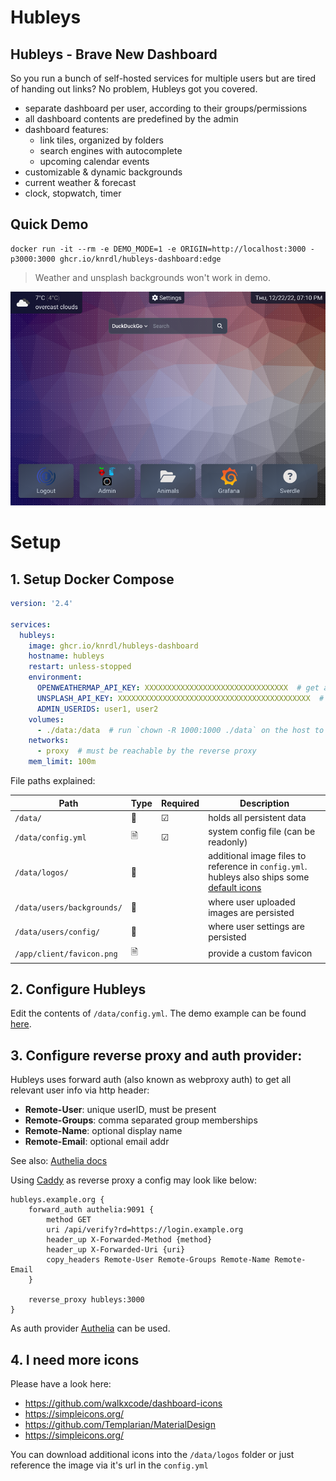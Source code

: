 # Hubleys

## Hubleys - Brave New Dashboard

So you run a bunch of self-hosted services for multiple users but are tired of handing out links? No problem, Hubleys got you covered.

- separate dashboard per user, according to their groups/permissions
- all dashboard contents are predefined by the admin
- dashboard features:
    - link tiles, organized by folders
    - search engines with autocomplete
    - upcoming calendar events
- customizable & dynamic backgrounds
- current weather & forecast
- clock, stopwatch, timer

## Quick Demo

```shell
docker run -it --rm -e DEMO_MODE=1 -e ORIGIN=http://localhost:3000 -p3000:3000 ghcr.io/knrdl/hubleys-dashboard:edge
```

> Weather and unsplash backgrounds won't work in demo.

![Screenshot](./docs/screenshot.png)

# Setup

## 1. Setup Docker Compose

```yaml
version: '2.4'

services:
  hubleys:
    image: ghcr.io/knrdl/hubleys-dashboard
    hostname: hubleys
    restart: unless-stopped
    environment:
      OPENWEATHERMAP_API_KEY: XXXXXXXXXXXXXXXXXXXXXXXXXXXXXXXX  # get a free api key: https://home.openweathermap.org/api_keys
      UNSPLASH_API_KEY: XXXXXXXXXXXXXXXXXXXXXXXXXXXXXXXXXXXXXXXXXXX  # get a free api key (Access Key): https://unsplash.com/oauth/applications
      ADMIN_USERIDS: user1, user2
    volumes:
      - ./data:/data  # run `chown -R 1000:1000 ./data` on the host to fix folder permissions
    networks:
      - proxy  # must be reachable by the reverse proxy
    mem_limit: 100m
```

File paths explained:

| Path                       | Type | Required | Description                                                                                                               |
|----------------------------|------|----------|---------------------------------------------------------------------------------------------------------------------------|
| `/data/`                   | 📂   | ☑        | holds all persistent data                                                                                                 |
| `/data/config.yml`         | 🗎   | ☑        | system config file (can be readonly)                                                                                      |
| `/data/logos/`             | 📂   |          | additional image files to reference in `config.yml`.<br/>hubleys also ships some [default icons](./static/fallback-logos) |
| `/data/users/backgrounds/` | 📂   |          | where user uploaded images are persisted                                                                                  |
| `/data/users/config/`      | 📂   |          | where user settings are persisted                                                                                         |
| `/app/client/favicon.png`  | 🗎   |          | provide a custom favicon                                                                                                  |

## 2. Configure Hubleys

Edit the contents of `/data/config.yml`. The demo example can be found [here](./docs/config.yml).

## 3. Configure reverse proxy and auth provider:

Hubleys uses forward auth (also known as webproxy auth) to get all relevant user info via http header:

- **Remote-User**: unique userID, must be present
- **Remote-Groups**: comma separated group memberships
- **Remote-Name**: optional display name
- **Remote-Email**: optional email addr

See also: [Authelia docs](https://www.authelia.com/integration/trusted-header-sso/introduction/#response-headers)

Using [Caddy](https://caddyserver.com/) as reverse proxy a config may look like below:

```
hubleys.example.org {
	forward_auth authelia:9091 {
		method GET
		uri /api/verify?rd=https://login.example.org
		header_up X-Forwarded-Method {method}
		header_up X-Forwarded-Uri {uri}
		copy_headers Remote-User Remote-Groups Remote-Name Remote-Email
	}
	
	reverse_proxy hubleys:3000
}
```

As auth provider [Authelia](https://www.authelia.com/) can be used.

## 4. I need more icons

Please have a look here:
* https://github.com/walkxcode/dashboard-icons
* https://simpleicons.org/
* https://github.com/Templarian/MaterialDesign
* https://simpleicons.org/

You can download additional icons into the `/data/logos` folder or just reference the image via it's url in the `config.yml`